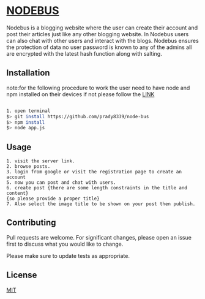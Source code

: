 # [NODEBUS](https://node-bus.cyclic.app/)

Nodebus is a blogging website where the user can create their account and post their articles just like any other blogging website. In Nodebus users can also chat with other users and interact with the blogs.
Nodebus ensures the protection of data no user password is known to any of the admins all are encrypted with the latest hash function along with salting.

## Installation

note:for the following procedure to work the user need to have node and npm installed on their devices if not please follow the [LINK](https://medium.com/@hayasnc/how-to-install-nodejs-and-npm-on-mac-using-homebrew-b33780287d8f)
 
```bash

1. open terminal
$> git install https://github.com/prady8339/node-bus
$> npm install
$> node app.js

```

## Usage

```steps
1. visit the server link.
2. browse posts.
3. login from google or visit the registration page to create an account
5. now you can post and chat with users.
6. create post {there are some length constraints in the title and content} 
{so please provide a proper title}
7. Also select the image title to be shown on your post then publish.

```
## Contributing

Pull requests are welcome. For significant changes, please open an issue first
to discuss what you would like to change.

Please make sure to update tests as appropriate.

## License

[MIT](https://choosealicense.com/licenses/mit/)
